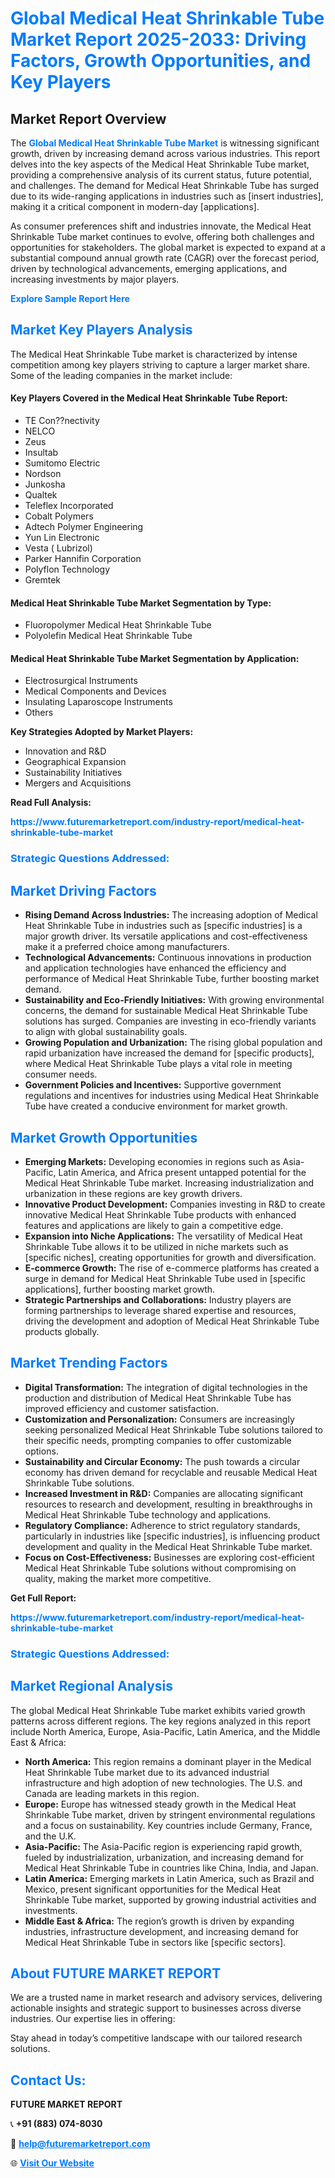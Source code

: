 <h1 style="color: #007BFF;">Global Medical Heat Shrinkable Tube Market Report 2025-2033: Driving Factors, Growth Opportunities, and Key Players</h1>

<section id="overview">
<h2>Market Report Overview</h2>
<p>The <a href="https://www.futuremarketreport.com/industry-report/medical-heat-shrinkable-tube-market" style="color: #007BFF; text-decoration: none;"><strong>Global Medical Heat Shrinkable Tube Market</strong></a> is witnessing significant growth, driven by increasing demand across various industries. This report delves into the key aspects of the Medical Heat Shrinkable Tube market, providing a comprehensive analysis of its current status, future potential, and challenges. The demand for Medical Heat Shrinkable Tube has surged due to its wide-ranging applications in industries such as [insert industries], making it a critical component in modern-day [applications].</p>
<p>As consumer preferences shift and industries innovate, the Medical Heat Shrinkable Tube market continues to evolve, offering both challenges and opportunities for stakeholders. The global market is expected to expand at a substantial compound annual growth rate (CAGR) over the forecast period, driven by technological advancements, emerging applications, and increasing investments by major players.</p>
</section>

<section id="overview">
<p><a href="https://www.futuremarketreport.com/request-sample/reportId=79165" style="color: #007BFF; text-decoration: none;"><strong>Explore Sample Report Here</strong></a></p>
</section>

<section id="key-players">
<h2 style="color: #007BFF;">Market Key Players Analysis</h2>
<p>The Medical Heat Shrinkable Tube market is characterized by intense competition among key players striving to capture a larger market share. Some of the leading companies in the market include:</p>
<h4>Key Players Covered in the Medical Heat Shrinkable Tube Report:</h4>
<ul><li>TE Con??nectivity</li><li>NELCO</li><li>Zeus</li><li>Insultab</li><li>Sumitomo Electric</li><li>Nordson</li><li>Junkosha</li><li>Qualtek</li><li>Teleflex Incorporated</li><li>Cobalt Polymers</li><li>Adtech Polymer Engineering</li><li>Yun Lin Electronic</li><li>Vesta ( Lubrizol)</li><li>Parker Hannifin Corporation</li><li>Polyflon Technology</li><li>Gremtek</li></ul>
<h4>Medical Heat Shrinkable Tube Market Segmentation by Type:</h4>
<ul><li>Fluoropolymer Medical Heat Shrinkable Tube</li><li>Polyolefin Medical Heat Shrinkable Tube</li></ul>

<h4>Medical Heat Shrinkable Tube Market Segmentation by Application:</h4>
<ul><li>Electrosurgical Instruments</li><li>Medical Components and Devices</li><li>Insulating Laparoscope Instruments</li><li>Others</li></ul>
<p><strong>Key Strategies Adopted by Market Players:</strong></p>
<ul>
<li>Innovation and R&D</li>
<li>Geographical Expansion</li>
<li>Sustainability Initiatives</li>
<li>Mergers and Acquisitions</li>
</ul>
</section>

<section>
<p><strong>Read Full Analysis: </strong></p><a href="https://www.futuremarketreport.com/industry-report/medical-heat-shrinkable-tube-market" style="color: #007BFF; text-decoration: none;"><strong>https://www.futuremarketreport.com/industry-report/medical-heat-shrinkable-tube-market</strong></a>
<h3 style="color: #007BFF;">Strategic Questions Addressed:</h3>
</section>

<section id="driving-factors">
<h2 style="color: #007BFF;">Market Driving Factors</h2>
<ul>
<li><strong>Rising Demand Across Industries:</strong> The increasing adoption of Medical Heat Shrinkable Tube in industries such as [specific industries] is a major growth driver. Its versatile applications and cost-effectiveness make it a preferred choice among manufacturers.</li>
<li><strong>Technological Advancements:</strong> Continuous innovations in production and application technologies have enhanced the efficiency and performance of Medical Heat Shrinkable Tube, further boosting market demand.</li>
<li><strong>Sustainability and Eco-Friendly Initiatives:</strong> With growing environmental concerns, the demand for sustainable Medical Heat Shrinkable Tube solutions has surged. Companies are investing in eco-friendly variants to align with global sustainability goals.</li>
<li><strong>Growing Population and Urbanization:</strong> The rising global population and rapid urbanization have increased the demand for [specific products], where Medical Heat Shrinkable Tube plays a vital role in meeting consumer needs.</li>
<li><strong>Government Policies and Incentives:</strong> Supportive government regulations and incentives for industries using Medical Heat Shrinkable Tube have created a conducive environment for market growth.</li>
</ul>
</section>

<section id="growth-opportunities">
<h2 style="color: #007BFF;">Market Growth Opportunities</h2>
<ul>
<li><strong>Emerging Markets:</strong> Developing economies in regions such as Asia-Pacific, Latin America, and Africa present untapped potential for the Medical Heat Shrinkable Tube market. Increasing industrialization and urbanization in these regions are key growth drivers.</li>
<li><strong>Innovative Product Development:</strong> Companies investing in R&D to create innovative Medical Heat Shrinkable Tube products with enhanced features and applications are likely to gain a competitive edge.</li>
<li><strong>Expansion into Niche Applications:</strong> The versatility of Medical Heat Shrinkable Tube allows it to be utilized in niche markets such as [specific niches], creating opportunities for growth and diversification.</li>
<li><strong>E-commerce Growth:</strong> The rise of e-commerce platforms has created a surge in demand for Medical Heat Shrinkable Tube used in [specific applications], further boosting market growth.</li>
<li><strong>Strategic Partnerships and Collaborations:</strong> Industry players are forming partnerships to leverage shared expertise and resources, driving the development and adoption of Medical Heat Shrinkable Tube products globally.</li>
</ul>
</section>

<section id="trending-factors">
<h2 style="color: #007BFF;">Market Trending Factors</h2>
<ul>
<li><strong>Digital Transformation:</strong> The integration of digital technologies in the production and distribution of Medical Heat Shrinkable Tube has improved efficiency and customer satisfaction.</li>
<li><strong>Customization and Personalization:</strong> Consumers are increasingly seeking personalized Medical Heat Shrinkable Tube solutions tailored to their specific needs, prompting companies to offer customizable options.</li>
<li><strong>Sustainability and Circular Economy:</strong> The push towards a circular economy has driven demand for recyclable and reusable Medical Heat Shrinkable Tube solutions.</li>
<li><strong>Increased Investment in R&D:</strong> Companies are allocating significant resources to research and development, resulting in breakthroughs in Medical Heat Shrinkable Tube technology and applications.</li>
<li><strong>Regulatory Compliance:</strong> Adherence to strict regulatory standards, particularly in industries like [specific industries], is influencing product development and quality in the Medical Heat Shrinkable Tube market.</li>
<li><strong>Focus on Cost-Effectiveness:</strong> Businesses are exploring cost-efficient Medical Heat Shrinkable Tube solutions without compromising on quality, making the market more competitive.</li>
</ul>
</section>

<section>
<p><strong>Get Full Report: </strong></p><a href="https://www.futuremarketreport.com/industry-report/medical-heat-shrinkable-tube-market" style="color: #007BFF; text-decoration: none;"><strong>https://www.futuremarketreport.com/industry-report/medical-heat-shrinkable-tube-market</strong></a>
<h3 style="color: #007BFF;">Strategic Questions Addressed:</h3>
</section>


<section id="regional-analysis">
<h2 style="color: #007BFF;">Market Regional Analysis</h2>
<p>The global Medical Heat Shrinkable Tube market exhibits varied growth patterns across different regions. The key regions analyzed in this report include North America, Europe, Asia-Pacific, Latin America, and the Middle East & Africa:</p>
<ul>
<li><strong>North America:</strong> This region remains a dominant player in the Medical Heat Shrinkable Tube market due to its advanced industrial infrastructure and high adoption of new technologies. The U.S. and Canada are leading markets in this region.</li>
<li><strong>Europe:</strong> Europe has witnessed steady growth in the Medical Heat Shrinkable Tube market, driven by stringent environmental regulations and a focus on sustainability. Key countries include Germany, France, and the U.K.</li>
<li><strong>Asia-Pacific:</strong> The Asia-Pacific region is experiencing rapid growth, fueled by industrialization, urbanization, and increasing demand for Medical Heat Shrinkable Tube in countries like China, India, and Japan.</li>
<li><strong>Latin America:</strong> Emerging markets in Latin America, such as Brazil and Mexico, present significant opportunities for the Medical Heat Shrinkable Tube market, supported by growing industrial activities and investments.</li>
<li><strong>Middle East & Africa:</strong> The region’s growth is driven by expanding industries, infrastructure development, and increasing demand for Medical Heat Shrinkable Tube in sectors like [specific sectors].</li>
</ul>
</section>

<footer>
<h2 style="color: #007BFF;">About FUTURE MARKET REPORT</h2>
<p>We are a trusted name in market research and advisory services, delivering actionable insights and strategic support to businesses across diverse industries. Our expertise lies in offering:</p>

<p>Stay ahead in today’s competitive landscape with our tailored research solutions.</p>

<h2 style="color: #007BFF;">Contact Us:</h2>
<p><strong>FUTURE MARKET REPORT</strong></p>
<p>📞 <strong>+91 (883) 074-8030</strong></p>
<p>📧 <strong><a href="mailto:help@futuremarketreport.com" style="color: #007BFF;">help@futuremarketreport.com</a></strong></p>
<p>🌐 <strong><a href="https://www.futuremarketreport.com/" style="color: #007BFF;">Visit Our Website</a></strong></p>
</footer>